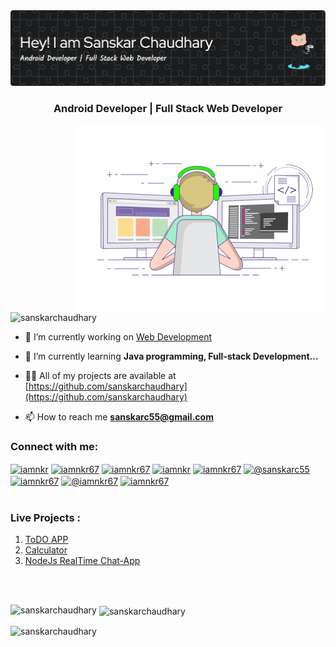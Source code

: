 <div align="center"> <img src="https://github.com/sanskarchaudhary/sanskarchaudhary/blob/main/github-header-image.png"> </div>
<h3 align="center">Android Developer | Full Stack Web Developer</h3>
<img align="right" alt="Coding" width="400" src="https://raw.githubusercontent.com/devSouvik/devSouvik/master/gif3.gif">

<p align="left"> <img src="https://komarev.com/ghpvc/?username=sanskarchaudhary&label=Profile%20views&color=0e75b6&style=flat" alt="sanskarchaudhary" /> </p>

- 🔭 I’m currently working on [Web Development](https://github.com/iamnkr67/WebDev_Repo_BEG-ADV)

- 🌱 I’m currently learning **Java programming, Full-stack Development...**

- 👨‍💻 All of my projects are available at [https://github.com/sanskarchaudhary](https://github.com/sanskarchaudhary)

- 📫 How to reach me **sanskarc55@gmail.com**

<h3 align="left">Connect with me:</h3>
<p align="left">
<a href="https://linkedin.com/in/iamnkr" target="blank"><img align="center" src="https://raw.githubusercontent.com/rahuldkjain/github-profile-readme-generator/master/src/images/icons/Social/linked-in-alt.svg" alt="iamnkr" height="30" width="40" /></a>
<a href="https://instagram.com/iamnkr67" target="blank"><img align="center" src="https://raw.githubusercontent.com/rahuldkjain/github-profile-readme-generator/master/src/images/icons/Social/instagram.svg" alt="iamnkr67" height="30" width="40" /></a>
<a href="https://twitter.com/iamnkr67" target="blank"><img align="center" src="https://raw.githubusercontent.com/rahuldkjain/github-profile-readme-generator/master/src/images/icons/Social/twitter.svg" alt="iamnkr67" height="30" width="40" /></a>
<a href="https://linkedin.com/in/iamnkr" target="blank"><img align="center" src="https://raw.githubusercontent.com/rahuldkjain/github-profile-readme-generator/master/src/images/icons/Social/linked-in-alt.svg" alt="iamnkr" height="30" width="40" /></a>
<a href="https://instagram.com/iamnkr67" target="blank"><img align="center" src="https://raw.githubusercontent.com/rahuldkjain/github-profile-readme-generator/master/src/images/icons/Social/instagram.svg" alt="iamnkr67" height="30" width="40" /></a>
<a href="https://medium.com/@sanskarc55" target="blank"><img align="center" src="https://www.google.com/url?sa=i&url=https%3A%2F%2Fwww.stickpng.com%2Fimg%2Ficons-logos-emojis%2Ftech-companies%2Fmedium-logo-thumbnail&psig=AOvVaw3Sp0pv_OGcitm-HfkSw2QG&ust=1720270301820000&source=images&cd=vfe&opi=89978449&ved=0CBEQjRxqFwoTCLD44rX4j4cDFQAAAAAdAAAAABAE" 
                                                          alt="@sanskarc55" height="40" width="40" /></a>
<a href="https://www.codechef.com/users/iamnkr67" target="blank"><img align="center" src="https://cdn.jsdelivr.net/npm/simple-icons@3.1.0/icons/codechef.svg" alt="iamnkr67" height="30" width="40" /></a>
<a href="https://www.hackerrank.com/profile/iamnkr67" target="blank"><img align="center" src="https://raw.githubusercontent.com/rahuldkjain/github-profile-readme-generator/master/src/images/icons/Social/hackerrank.svg" alt="@iamnkr67" height="30" width="40" /></a>
<a href="https://www.leetcode.com/iamnkr67" target="blank"><img align="center" src="https://raw.githubusercontent.com/rahuldkjain/github-profile-readme-generator/master/src/images/icons/Social/leet-code.svg" alt="iamnkr67" height="30" width="40" /></a>
<br><br>
<h3 align="left">Live Projects : </h3>

<ol>
<li><a href="https://iamnkr67.github.io/ToDo-App/" target="_blank"> ToDO APP </a></li>
  <li><a href="https://iamnkr67.github.io/Calculator/" target="_blank"> Calculator </a> </li>
<li><a href="https://github.com/iamnkr67/NodeJs_Realtime-Chat_Application" target="_blank"> NodeJs RealTime Chat-App </a></li>
</ol>


<br><br>
<p><img align="left" src="https://github-readme-stats.vercel.app/api/top-langs?username=sanskarchaudhary&show_icons=true&locale=en&layout=compact" alt="sanskarchaudhary" /></p>

<p>&nbsp;<img align="center" src="https://github-readme-stats.vercel.app/api?username=sanskarchaudhary&show_icons=true&locale=en" alt="sanskarchaudhary" /></p>

<p><img align="center" src="https://github-readme-streak-stats.herokuapp.com/?user=sanskarchaudhary&" alt="sanskarchaudhary" /></p>





